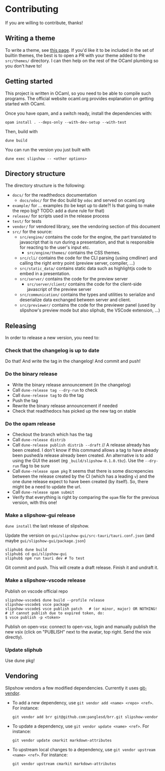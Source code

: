 # Contributing

If you are willing to contribute, thanks!

## Writing a theme

To write a theme, see [this page](https://slipshow.readthedocs.io/en/stable/themes.html). If you'd like it to be included in the set of builtin themes, the best is to open a PR with your theme added to the `src/themes/` directory. I can then help on the rest of the OCaml plumbing so you don't have to!

## Getting started

This project is written in OCaml, so you need to be able to compile such programs. The official website ocaml.org provides explanation on getting started with OCaml.

Once you have opam, and a switch ready, install the dependencies with:

```shell
opam install . --deps-only --with-dev-setup --with-test
```

Then, build with

```shell
dune build
```

You can run the version you just built with

```shell
dune exec slipshow -- <other options>
```

## Directory structure

The directory structure is the following:
- `docs/` for the readthedocs documentation
  - `docs/odoc/` for the doc build by `odoc` and served on ocaml.org
- `example/` for ... examples (to be kept up to date?! Is that going to make the repo big? TODO: add a dune rule for that)
- `release/` for scripts used in the release process
- `test/` for tests
- `vendor/` for vendored library, see the vendoring section of this document
- `src/` for the source:
  - `src/engine/` contains the code for the engine, the part translated to
    javascript that is run during a presentation, and that is responsible for
    reacting to the user's input etc.
    - `src/engine/themes/` contains the CSS themes.
  - `src/cli/` contains the code for the CLI parsing (using cmdliner) and calling
    the right entry point (preview server, compiler, ...)
  - `src/static_data/` contains static data such as highlightjs code to embed in a
    presentation.
  - `src/server/` contains the code for the preview server
    - `src/server/client/` contains the code for the client-side javascript of the preview server
  - `src/communication/` contains the types and utilities to serialize and
    deserialize data exchanged between server and client.
  - `src/previewer/` contains the code for the previewer panel (used by
    slipshow's preview mode but also sliphub, the VSCode extension, ...)

## Releasing

In order to release a new version, you need to:

### Check that the changelog is up to date

Do that! And write the tag in the changelog! And commit and push!

### Do the binary release

- Write the binary release announcement (in the changelog)
- Call `dune-release tag --dry-run` to check
- Call `dune-release tag` to do the tag
- Push the tag
- Rewrite the binary release announcement if needed
- Check that readthedocs has picked up the new tag on stable

### Do the opam release

- Checkout the branch which has the tag
- Call `dune-release distrib`
- Call `dune-release publish distrib --draft` // A release already has been created. I don't know if this command allows a tag to have already been pushed/a release already been created.
  An alternative is to add using the GUI the asset (eg `_build/slipshow-0.1.0.tbz`).
  Use the `--dry-run` flag to be sure
- Call `dune-release opam pkg`
  It seems that there is some discrepencies between the release created by the CI (which has a leading `v`) and the one dune release expect to have been created (by itself).
  So, there might be a need to update the url.
- Call `dune-release opam submit`
- Verify that everything is right by comparing the `opam` file for the previous version, with this one!

### Make a slipshow-gui release

`dune install` the last release of slipshow.

Update the version on `gui/slipshow-gui/src-tauri/tauri.conf.json` (and maybe `gui/slipshow-gui/package.json`)

```
sliphub$ dune build
sliphub$ cd gui/slipshow-gui
sliphub$ npm run tauri dev # To test
```

Git commit and push. This will create a draft release. Finish it and undraft it.

### Make a slipshow-vscode release

Publish on vscode official repo

```
slipshow-vscode$ dune build --profile release
slipshow-vscode$ vsce package
slipshow-vscode$ vsce publish patch   # (or minor, major) OR NOTHING!
# if cannot publish due to expired token, do:
$ vsce publish -p <token>
```


Publish on open-vsx: connect to open-vsx, login and manually publish the new vsix (click on "PUBLISH" next to the avatar, top right. Send the vsix directly).

### Update sliphub

Use dune pkg!

## Vendoring

Slipshow vendors a few modified dependencies. Currently it uses
[git-vendor](https://github.com/brettlangdon/git-vendor).

- To add a new dependency, use `git vendor add <name> <repo> <ref>`. For instance:
  ```
  git vendor add brr git@github.com:panglesd/brr.git slipshow-vendor
  ```
- To update a dependency, use `git vendor update <name> <ref>`. For instance:

  ```
  git vendor update cmarkit markdown-attributes
  ```
- To upstream local changes to a dependency, use `git vendor upstream <name> <ref>`. For instance:
  ```
  git vendor upstream cmarkit markdown-attributes
  ```
